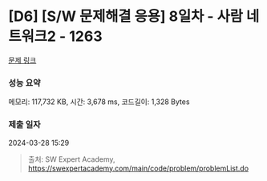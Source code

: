 # [D6] [S/W 문제해결 응용] 8일차 - 사람 네트워크2 - 1263 

[문제 링크](https://swexpertacademy.com/main/code/problem/problemDetail.do?contestProbId=AV18P2B6Iu8CFAZN) 

### 성능 요약

메모리: 117,732 KB, 시간: 3,678 ms, 코드길이: 1,328 Bytes

### 제출 일자

2024-03-28 15:29



> 출처: SW Expert Academy, https://swexpertacademy.com/main/code/problem/problemList.do